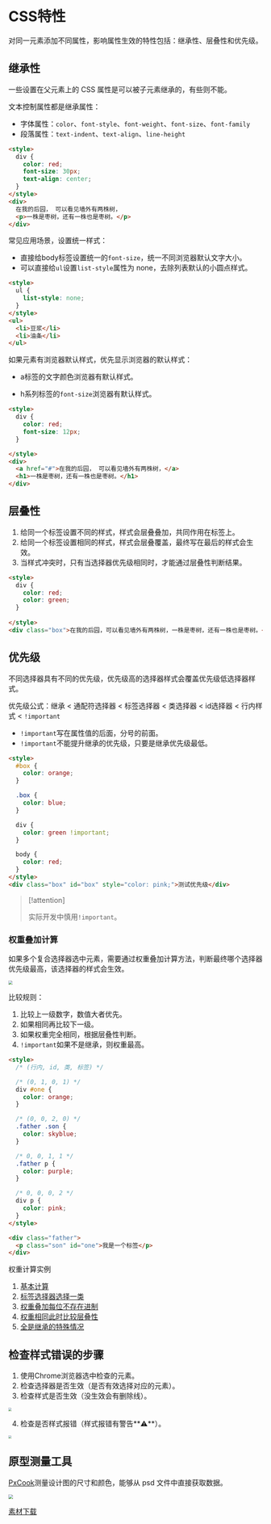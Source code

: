 # CSS特性

对同一元素添加不同属性，影响属性生效的特性包括：继承性、层叠性和优先级。

## 继承性

一些设置在父元素上的 CSS 属性是可以被子元素继承的，有些则不能。

文本控制属性都是继承属性：

* 字体属性：`color`、`font-style`、`font-weight`、`font-size`、`font-family`
* 段落属性：`text-indent`、`text-align`、`line-height`

```html
<style>
  div {
    color: red;
    font-size: 30px;
    text-align: center;
  }
</style>
<div>
  在我的后园， 可以看见墙外有两株树，
  <p>一株是枣树，还有一株也是枣树。</p>
</div>
```

常见应用场景，设置统一样式：

* 直接给body标签设置统一的`font-size`，统一不同浏览器默认文字大小。
* 可以直接给`ul`设置`list-style`属性为 none，去除列表默认的小圆点样式。

```html
<style>
  ul {
    list-style: none;
  }
</style>
<ul>
  <li>豆浆</li>
  <li>油条</li>
</ul>
```

如果元素有浏览器默认样式，优先显示浏览器的默认样式：

* a标签的文字颜色浏览器有默认样式。

* h系列标签的`font-size`浏览器有默认样式。

```html
<style>
  div {
    color: red;
    font-size: 12px;
  }

</style>
<div>
  <a href="#">在我的后园， 可以看见墙外有两株树，</a>
  <h1>一株是枣树，还有一株也是枣树。</h1>
</div>
```

## 层叠性

1. 给同一个标签设置不同的样式，样式会层叠叠加，共同作用在标签上。
2. 给同一个标签设置相同的样式，样式会层叠覆盖，最终写在最后的样式会生效。
3. 当样式冲突时，只有当选择器优先级相同时，才能通过层叠性判断结果。

```html
<style>
  div {
    color: red;
    color: green;
  }
  
</style>
<div class="box">在我的后园，可以看见墙外有两株树，一株是枣树，还有一株也是枣树。</div>
```

## 优先级

不同选择器具有不同的优先级，优先级高的选择器样式会覆盖优先级低选择器样式。

优先级公式：继承 < 通配符选择器 < 标签选择器 < 类选择器 < id选择器 < 行内样式 < `!important`

* `!important`写在属性值的后面，分号的前面。
* `!important`不能提升继承的优先级，只要是继承优先级最低。

```html
<style>
  #box {
    color: orange;
  }

  .box {
    color: blue;
  }

  div {
    color: green !important;
  }

  body {
    color: red;
  }
</style>
<div class="box" id="box" style="color: pink;">测试优先级</div>
```

> [!attention]
>
> 实际开发中慎用`!important`。

### 权重叠加计算

如果多个复合选择器选中元素，需要通过权重叠加计算方法，判断最终哪个选择器优先级最高，该选择器的样式会生效。

<img src="https://raw.githubusercontent.com/hughxusu/lesson-web/develop/images/c-css/ppMP8KS.png" style="zoom: 50%;" />

比较规则：

1. 比较上一级数字，数值大者优先。
2. 如果相同再比较下一级。
3. 如果权重完全相同，根据层叠性判断。
4. `!important`如果不是继承，则权重最高。

```html
<style>
  /* (行内, id, 类, 标签) */

  /* (0, 1, 0, 1) */
  div #one {
    color: orange;
  }

  /* (0, 0, 2, 0) */
  .father .son {
    color: skyblue;
  }

  /* 0, 0, 1, 1 */
  .father p {
    color: purple;
  }

  /* 0, 0, 0, 2 */
  div p {
    color: pink;
  } 
</style>

<div class="father">
  <p class="son" id="one">我是一个标签</p>
</div>
```

权重计算实例

1. [基本计算](https://codepen.io/hughxusu/pen/XWLBqYd?editors=1100)
2. [标签选择器选择一类](https://codepen.io/hughxusu/pen/jOjpKwq?editors=1100)
3. [权重叠加每位不存在进制](https://codepen.io/hughxusu/pen/NWZBzvq?editors=1100)
4. [权重相同此时比较层叠性](https://codepen.io/hughxusu/pen/wvLxXPB?editors=1100)
5. [全是继承的特殊情况](https://codepen.io/hughxusu/pen/poXZKpN?editors=1100)

## 检查样式错误的步骤

1. 使用Chrome浏览器选中检查的元素。
2. 检查选择器是否生效（是否有效选择对应的元素）。
3. 检查样式是否生效（没生效会有删除线）。

<img src="https://raw.githubusercontent.com/hughxusu/lesson-web/develop/images/c-css/chrome-error01.jpg" style="zoom:40%;" />

4. 检查是否样式报错（样式报错有警告**⚠️**）。

<img src="https://raw.githubusercontent.com/hughxusu/lesson-web/develop/images/c-css/chrome-error02.jpg" style="zoom:40%;" />



## 原型测量工具

[PxCook](https://softmall.net/apps/1379)测量设计图的尺寸和颜色，能够从 psd 文件中直接获取数据。

<img src="https://raw.githubusercontent.com/hughxusu/lesson-web/develop/images/c-css/PxCook-商品简介-1500x900.001.jpeg" style="zoom: 55%;" />

[素材下载](https://resource-443.webvpn.ncut.edu.cn/asset/#/share?shareId=db619ec09d63e7745d21255310ee9d25)
